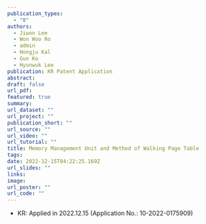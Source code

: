 ```yaml
---
publication_types:
  - "8"
authors:
  - Jiwon Lee
  - Won Woo Ro
  - admin
  - Hongju Kal
  - Gun Ko
  - Hyunwuk Lee
publication: KR Patent Application
abstract: 
draft: false
url_pdf: 
featured: true
summary: 
url_dataset: ""
url_project: ""
publication_short: ""
url_source: ""
url_video: ""
url_tutorial: ""
title: Memory Management Unit and Method of Walking Page Table
tags:
date: 2022-12-15T04:22:25.169Z
url_slides: ""
links:
image:
url_poster: ""
url_code: ""
---
```

- KR: Applied in 2022.12.15 (Application No.: 10-2022-0175909)
